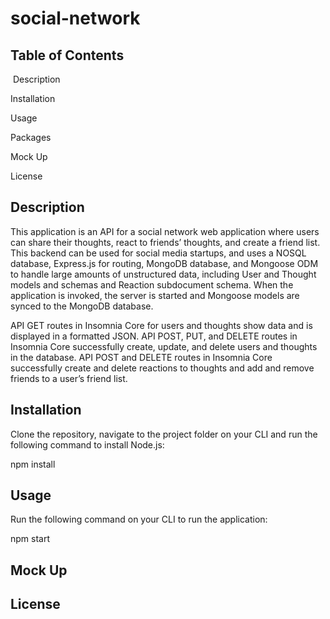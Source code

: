 # social-network

## Table of Contents
​
Description

Installation

Usage

Packages

Mock Up

License​

## Description
​This application is an API for a social network web application where users can share their thoughts, react to friends’ thoughts, and create a friend list.​This backend can be used for social media startups, and uses a NOSQL database, Express.js for routing, MongoDB database, and Mongoose ODM to handle large amounts of unstructured data, including User and Thought models and schemas and Reaction subdocument schema. When the application is invoked, the server is started and Mongoose models are synced to the MongoDB database.

API GET routes in Insomnia Core for users and thoughts show data and is displayed in a formatted JSON. API POST, PUT, and DELETE routes in Insomnia Core successfully create, update, and delete users and thoughts in the database. API POST and DELETE routes in Insomnia Core successfully create and delete reactions to thoughts and add and remove friends to a user’s friend list.​


## Installation
​Clone the repository, navigate to the project folder on your CLI and run the following command to install Node.js:

npm install

## Usage
Run the following command on your CLI to run the application:

npm start

## Mock Up





## License